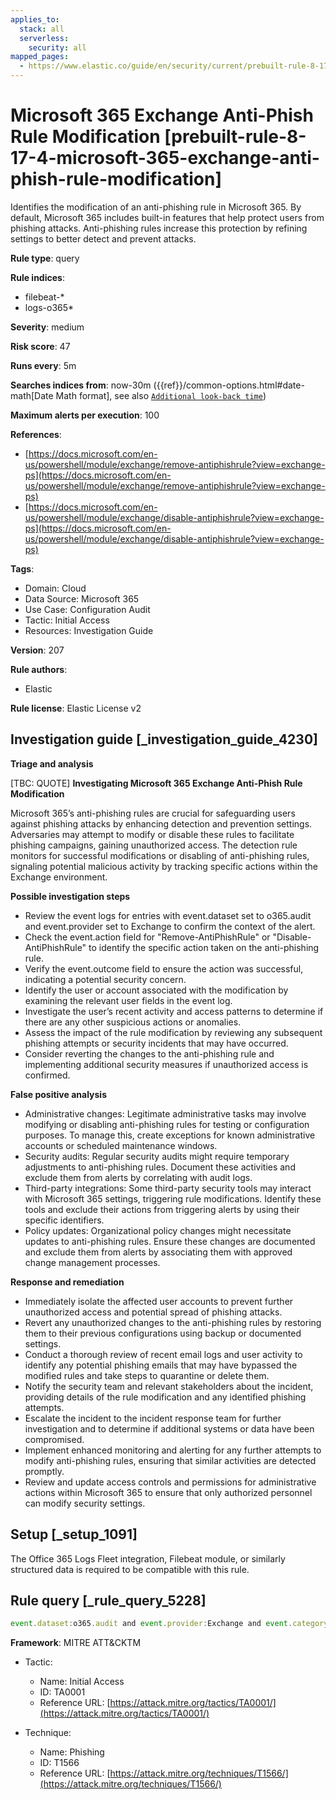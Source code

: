 ```yaml
---
applies_to:
  stack: all
  serverless:
    security: all
mapped_pages:
  - https://www.elastic.co/guide/en/security/current/prebuilt-rule-8-17-4-microsoft-365-exchange-anti-phish-rule-modification.html
---
```


# Microsoft 365 Exchange Anti-Phish Rule Modification [prebuilt-rule-8-17-4-microsoft-365-exchange-anti-phish-rule-modification]

Identifies the modification of an anti-phishing rule in Microsoft 365. By default, Microsoft 365 includes built-in features that help protect users from phishing attacks. Anti-phishing rules increase this protection by refining settings to better detect and prevent attacks.

**Rule type**: query

**Rule indices**:

* filebeat-*
* logs-o365*

**Severity**: medium

**Risk score**: 47

**Runs every**: 5m

**Searches indices from**: now-30m ({{ref}}/common-options.html#date-math[Date Math format], see also [`Additional look-back time`](docs-content://solutions/security/detect-and-alert/create-detection-rule.md#rule-schedule))

**Maximum alerts per execution**: 100

**References**:

* [https://docs.microsoft.com/en-us/powershell/module/exchange/remove-antiphishrule?view=exchange-ps](https://docs.microsoft.com/en-us/powershell/module/exchange/remove-antiphishrule?view=exchange-ps)
* [https://docs.microsoft.com/en-us/powershell/module/exchange/disable-antiphishrule?view=exchange-ps](https://docs.microsoft.com/en-us/powershell/module/exchange/disable-antiphishrule?view=exchange-ps)

**Tags**:

* Domain: Cloud
* Data Source: Microsoft 365
* Use Case: Configuration Audit
* Tactic: Initial Access
* Resources: Investigation Guide

**Version**: 207

**Rule authors**:

* Elastic

**Rule license**: Elastic License v2

## Investigation guide [_investigation_guide_4230]

**Triage and analysis**

[TBC: QUOTE]
**Investigating Microsoft 365 Exchange Anti-Phish Rule Modification**

Microsoft 365’s anti-phishing rules are crucial for safeguarding users against phishing attacks by enhancing detection and prevention settings. Adversaries may attempt to modify or disable these rules to facilitate phishing campaigns, gaining unauthorized access. The detection rule monitors for successful modifications or disabling of anti-phishing rules, signaling potential malicious activity by tracking specific actions within the Exchange environment.

**Possible investigation steps**

* Review the event logs for entries with event.dataset set to o365.audit and event.provider set to Exchange to confirm the context of the alert.
* Check the event.action field for "Remove-AntiPhishRule" or "Disable-AntiPhishRule" to identify the specific action taken on the anti-phishing rule.
* Verify the event.outcome field to ensure the action was successful, indicating a potential security concern.
* Identify the user or account associated with the modification by examining the relevant user fields in the event log.
* Investigate the user’s recent activity and access patterns to determine if there are any other suspicious actions or anomalies.
* Assess the impact of the rule modification by reviewing any subsequent phishing attempts or security incidents that may have occurred.
* Consider reverting the changes to the anti-phishing rule and implementing additional security measures if unauthorized access is confirmed.

**False positive analysis**

* Administrative changes: Legitimate administrative tasks may involve modifying or disabling anti-phishing rules for testing or configuration purposes. To manage this, create exceptions for known administrative accounts or scheduled maintenance windows.
* Security audits: Regular security audits might require temporary adjustments to anti-phishing rules. Document these activities and exclude them from alerts by correlating with audit logs.
* Third-party integrations: Some third-party security tools may interact with Microsoft 365 settings, triggering rule modifications. Identify these tools and exclude their actions from triggering alerts by using their specific identifiers.
* Policy updates: Organizational policy changes might necessitate updates to anti-phishing rules. Ensure these changes are documented and exclude them from alerts by associating them with approved change management processes.

**Response and remediation**

* Immediately isolate the affected user accounts to prevent further unauthorized access and potential spread of phishing attacks.
* Revert any unauthorized changes to the anti-phishing rules by restoring them to their previous configurations using backup or documented settings.
* Conduct a thorough review of recent email logs and user activity to identify any potential phishing emails that may have bypassed the modified rules and take steps to quarantine or delete them.
* Notify the security team and relevant stakeholders about the incident, providing details of the rule modification and any identified phishing attempts.
* Escalate the incident to the incident response team for further investigation and to determine if additional systems or data have been compromised.
* Implement enhanced monitoring and alerting for any further attempts to modify anti-phishing rules, ensuring that similar activities are detected promptly.
* Review and update access controls and permissions for administrative actions within Microsoft 365 to ensure that only authorized personnel can modify security settings.


## Setup [_setup_1091]

The Office 365 Logs Fleet integration, Filebeat module, or similarly structured data is required to be compatible with this rule.


## Rule query [_rule_query_5228]

```js
event.dataset:o365.audit and event.provider:Exchange and event.category:web and event.action:("Remove-AntiPhishRule" or "Disable-AntiPhishRule") and event.outcome:success
```

**Framework**: MITRE ATT&CKTM

* Tactic:

    * Name: Initial Access
    * ID: TA0001
    * Reference URL: [https://attack.mitre.org/tactics/TA0001/](https://attack.mitre.org/tactics/TA0001/)

* Technique:

    * Name: Phishing
    * ID: T1566
    * Reference URL: [https://attack.mitre.org/techniques/T1566/](https://attack.mitre.org/techniques/T1566/)



